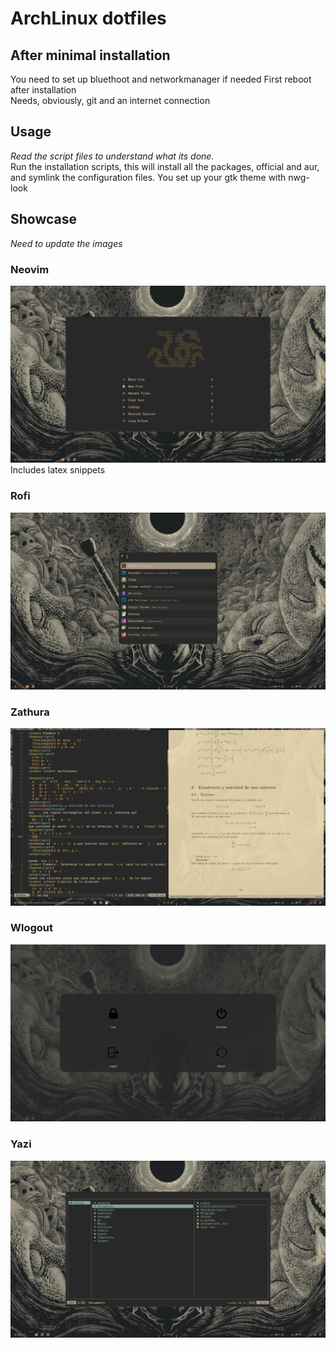 # ArchLinux dotfiles

## After minimal installation
You need to set up bluethoot and networkmanager if needed
First reboot after installation\
Needs, obviously, git and an internet connection
## Usage
*Read the script files to understand what its done.*\
Run the installation scripts, this will install all the packages, official and aur, and symlink the configuration files. You set up your gtk theme with nwg-look
## Showcase
*Need to update the images*
### Neovim
![NeovimImage](./assets/neovim.png)
Includes latex snippets
### Rofi
![NeovimImage](./assets/rofi.png)
### Zathura
![NeovimImage](./assets/zathura.png)
### Wlogout
![NeovimImage](./assets/wlogout.png)
### Yazi
![NeovimImage](./assets/yazi.png)
